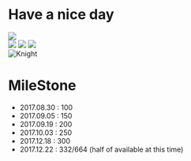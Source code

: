 # Have a nice day

![](http://orig14.deviantart.net/ebfa/f/2014/073/1/d/gengar_by_creepyjellyfish-d7a49lv.gif)<br>
![](http://orig10.deviantart.net/a0d1/f/2014/073/5/5/unown_lima_by_creepyjellyfish-d7a48td.gif)
![](http://orig00.deviantart.net/8206/f/2014/073/a/6/unown_sierra_by_creepyjellyfish-d7a48sx.gif)
![](http://orig00.deviantart.net/c693/f/2014/073/0/b/unown_tango_by_creepyjellyfish-d7a48sv.gif)<br>
![Knight](http://heroworld.gamerhome.com/images/show/anime8.gif) <br>

# MileStone

- 2017.08.30 : 100
- 2017.09.05 : 150
- 2017.09.19 : 200
- 2017.10.03 : 250
- 2017.12.18 : 300
- 2017.12.22 : 332/664 (half of available at this time)






